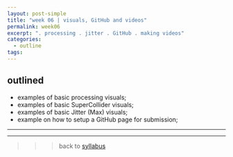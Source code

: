 ```yaml
---
layout: post-simple
title: "week 06 | visuals, GitHub and videos"
permalink: week06
excerpt: ". processing . jitter . GitHub . making videos"
categories:
  - outline
tags:
---
```


## outlined

* examples of basic processing visuals;
* examples of basic SuperCollider visuals;
* examples of basic Jitter (Max) visuals;
* example on how to setup a GitHub page for submission;

---
---

>>> back to [syllabus](../aru2018#syllabus)
